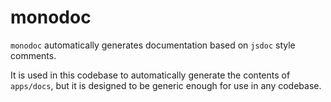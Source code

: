 # monodoc

`monodoc` automatically generates documentation based on `jsdoc` style comments.

It is used in this codebase to automatically generate the contents of `apps/docs`, but it is designed to be generic enough for use in any codebase.
